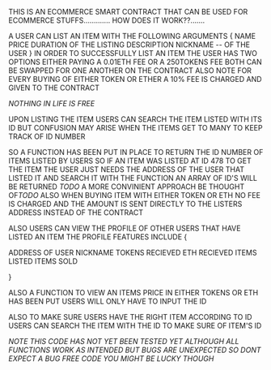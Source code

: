 THIS IS AN ECOMMERCE SMART CONTRACT THAT CAN BE USED FOR ECOMMERCE STUFFS.............
HOW DOES IT WORK??.......

A USER CAN LIST AN ITEM WITH THE FOLLOWING ARGUMENTS
{
    NAME
    PRICE
    DURATION OF THE LISTING
    DESCRIPTION
    NICKNAME -- OF THE USER
}
IN ORDER TO SUCCESSFULLY LIST AN ITEM THE USER HAS TWO OPTIONS
EITHER PAYING A 0.01ETH FEE OR A 250TOKENS FEE
BOTH CAN BE SWAPPED FOR ONE ANOTHER ON THE CONTRACT 
ALSO NOTE FOR EVERY BUYING OF EITHER TOKEN OR ETHER A 10% FEE IS CHARGED 
AND GIVEN TO THE CONTRACT 

*NOTHING IN LIFE IS FREE*

UPON LISTING THE ITEM USERS CAN SEARCH THE ITEM LISTED WITH ITS ID
BUT CONFUSION MAY ARISE WHEN THE ITEMS GET TO MANY TO KEEP TRACK OF ID NUMBER

SO A FUNCTION HAS BEEN PUT IN PLACE TO RETURN THE ID NUMBER OF ITEMS LISTED BY USERS
SO IF AN ITEM WAS LISTED AT ID 478
TO GET THE ITEM THE USER JUST NEEDS THE ADDRESS OF THE USER THAT LISTED IT AND SEARCH IT WITH THE FUNCTION
AN ARRAY OF ID'S WILL BE RETURNED
*TODO* A MORE CONVINIENT APPROACH BE THOUGHT OF*TODO*
ALSO WHEN BUYING ITEM WITH EITHER TOKEN OR ETH NO FEE IS CHARGED AND THE AMOUNT IS SENT DIRECTLY TO THE LISTERS
ADDRESS INSTEAD OF THE CONTRACT 

ALSO USERS CAN VIEW THE PROFILE OF OTHER USERS THAT HAVE LISTED AN ITEM 
THE PROFILE FEATURES INCLUDE
{

ADDRESS OF USER
NICKNAME
TOKENS RECIEVED
ETH RECIEVED
ITEMS LISTED
ITEMS SOLD

}

ALSO A FUNCTION TO VIEW AN ITEMS PRICE IN EITHER TOKENS OR ETH HAS BEEN PUT 
USERS WILL ONLY HAVE TO INPUT THE ID

ALSO TO MAKE SURE USERS HAVE THE RIGHT ITEM ACCORDING TO ID
USERS CAN SEARCH THE ITEM WITH THE ID TO MAKE SURE OF ITEM'S ID



*NOTE* *THIS CODE HAS NOT YET BEEN TESTED YET ALTHOUGH ALL FUNCTIONS WORK AS INTENDED BUT BUGS ARE UNEXPECTED*
*SO DONT EXPECT A BUG FREE CODE*
*YOU MIGHT BE LUCKY THOUGH*